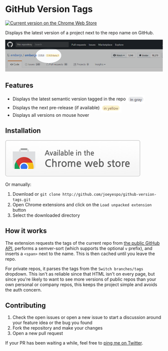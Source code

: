 ﻿GitHub Version Tags
===================

<a href="https://chrome.google.com/webstore/detail/github-version-tags/kflokeeiigcmdejejgiajnefnpoaomjh" target="_blank">![Current version on the Chrome Web Store](https://img.shields.io/badge/chrome%20web%20store-1.1.0-blue.svg "Current version on the Chrome Web Store")</a>

Displays the latest version of a project next to the repo name on GitHub.


<a href="https://chrome.google.com/webstore/detail/github-version-tags/kflokeeiigcmdejejgiajnefnpoaomjh" target="_blank">![Screenshot](media/screenshot.png "Screenshot")</a>


Features
--------

- Displays the latest semantic version tagged in the repo <img src="media/example-release.png" align="center" alt="in gray">
- Displays the next pre-release (if available) <img src="media/example-prerelease.png" align="center" alt="in yellow">
- Displays all versions on mouse hover


Installation
------------

<a href="https://chrome.google.com/webstore/detail/github-version-tags/kflokeeiigcmdejejgiajnefnpoaomjh" target="_blank">![Try it now](media/tryitnowbutton.png "Click here to install from the Chrome Web Store")</a>

Or manually:

1. Download or `git clone http://github.com/joeyespo/github-version-tags.git`
2. Open Chrome extensions and click on the `Load unpacked extension` button
3. Select the downloaded directory


How it works
------------

The extension requests the tags of the current repo from [the public GitHub API](https://developer.github.com/v3/repos/#list-tags),
performs a semver-sort (which supports the optional `v` prefix), and inserts
a `<span>` next to the name. This is then cached until you leave the repo.

For private repos, it parses the tags from the `Switch branches/tags` dropdown.
This isn't as reliable since that HTML isn't on every page, but since you're
likely to want to see more versions of public repos than your own personal or
company repos, this keeps the project simple and avoids the auth concern.


Contributing
------------

1. Check the open issues or open a new issue to start a discussion around
   your feature idea or the bug you found
2. Fork the repository and make your changes
3. Open a new pull request

If your PR has been waiting a while, feel free to [ping me on Twitter](http://twitter.com/joeyespo).
